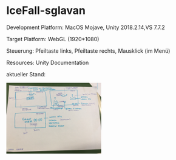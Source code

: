 # IceFall-sglavan


Development Platform: MacOS Mojave, Unity 2018.2.14,VS 7.7.2

Target Platform: WebGL (1920*1080)

Steuerung: Pfeiltaste links, Pfeiltaste rechts, Mausklick (im Menü)

Resources: Unity Documentation

aktueller Stand: 

<div>
<img src="./Screenshots/concept.jpg" width="250">
</div>